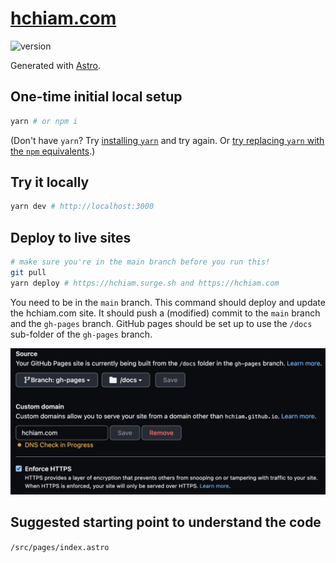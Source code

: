 # [hchiam.com](https://hchiam.com)

![version](https://img.shields.io/github/release/hchiam/hchiam.github.io)

Generated with [Astro](https://github.com/hchiam/learning-astro).

## One-time initial local setup

```bash
yarn # or npm i
```

(Don't have `yarn`? Try [installing `yarn`](https://yarnpkg.com/en/docs/install) and try again. Or [try replacing `yarn` with the `npm` equivalents](https://github.com/hchiam/learning-yarn).)

## Try it locally

```bash
yarn dev # http://localhost:3000
```

## Deploy to live sites

```bash
# make sure you're in the main branch before you run this!
git pull
yarn deploy # https://hchiam.surge.sh and https://hchiam.com
```

You need to be in the `main` branch. This command should deploy and update the hchiam.com site. It should push a (modified) commit to the `main` branch and the `gh-pages` branch. GitHub pages should be set up to use the `/docs` sub-folder of the `gh-pages` branch.

![use the gh-pages /docs folder in GitHub settings](gh-pages-docs.png)

## Suggested starting point to understand the code

`/src/pages/index.astro`
